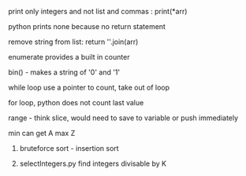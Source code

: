 print only integers and not list and commas :  print(*arr)

python prints none because no return statement

remove string from list: return ''.join(arr)

enumerate provides a built in counter

bin()  - makes a string of '0' and '1'

while loop use a pointer to count, take out of loop

for loop, python does not count last value

range - think slice, would need to save to variable or push immediately

min can get A  max Z

1. bruteforce sort - insertion sort

2. selectIntegers.py
        find integers divisable by K



